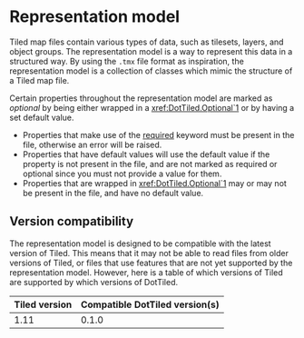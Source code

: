 # Representation model

Tiled map files contain various types of data, such as tilesets, layers, and object groups. The representation model is a way to represent this data in a structured way. By using the `.tmx` file format as inspiration, the representation model is a collection of classes which mimic the structure of a Tiled map file.

Certain properties throughout the representation model are marked as *optional* by being either wrapped in a <xref:DotTiled.Optional`1> or by having a set default value.

- Properties that make use of the [required](https://learn.microsoft.com/en-us/dotnet/csharp/language-reference/keywords/required) keyword must be present in the file, otherwise an error will be raised.
- Properties that have default values will use the default value if the property is not present in the file, and are not marked as required or optional since you must not provide a value for them.
- Properties that are wrapped in <xref:DotTiled.Optional`1> may or may not be present in the file, and have no default value.

## Version compatibility

The representation model is designed to be compatible with the latest version of Tiled. This means that it may not be able to read files from older versions of Tiled, or files that use features that are not yet supported by the representation model. However, here is a table of which versions of Tiled are supported by which versions of DotTiled.

| Tiled version | Compatible DotTiled version(s) |
|---------------|--------------------------------|
| 1.11          | 0.1.0                          |